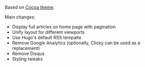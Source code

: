 Based on [Cocoa theme](https://github.com/nishanths/cocoa-hugo-theme).

Main changes:

- Display full articles on home page with pagination
- Unify layout for different viewports
- Use Hugo's default RSS tempalte
- Remove Google Analytics (optionally, Clicky can be used as a replacement)
- Remove Disqus
- Styling tweaks
